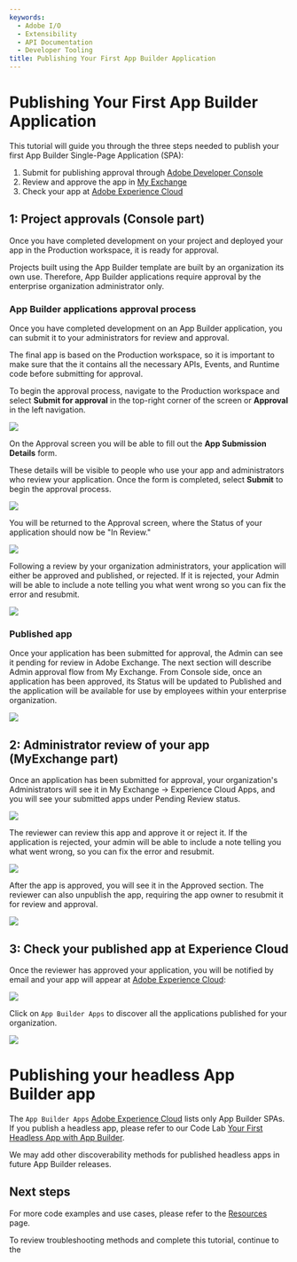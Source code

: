 ```yaml
---
keywords:
  - Adobe I/O
  - Extensibility
  - API Documentation
  - Developer Tooling
title: Publishing Your First App Builder Application
---
```


# Publishing Your First App Builder Application

This tutorial will guide you through the three steps needed to publish your first App Builder Single-Page Application (SPA):

1. Submit for publishing approval through [Adobe Developer Console](/console)
2. Review and approve the app in [My Exchange](https://exchange.adobe.com/my-exchange.html)
3. Check your app at [Adobe Experience Cloud](https://experience.adobe.com)

## 1: Project approvals (Console part)

Once you have completed development on your project and deployed your app in the Production workspace, it is ready for approval. 

Projects built using the App Builder template are built by an organization its own use. Therefore, App Builder applications require approval by the enterprise organization administrator only. 

### App Builder applications approval process

Once you have completed development on an App Builder application, you can submit it to your administrators for review and approval.

The final app is based on the Production workspace, so it is important to make sure that the it contains all the necessary APIs, Events, and Runtime code before submitting for approval.

To begin the approval process, navigate to the Production workspace and select **Submit for approval** in the top-right corner of the screen or **Approval** in the left navigation.

![](../images/approval-production-overview.png)

On the Approval screen you will be able to fill out the **App Submission Details** form.

These details will be visible to people who use your app and administrators who review your application. Once the form is completed, select **Submit** to begin the approval process.

![](../images/approval-app-submission-details.png)

You will be returned to the Approval screen, where the Status of your application should now be "In Review."

![](../images/approval-in-review.png)

Following a review by your organization administrators, your application will either be approved and published, or rejected. If it is rejected, your Admin will be able to include a note telling you what went wrong so you can fix the error and resubmit.

![](../images/approval-app-rejected.png)

### Published app

Once your application has been submitted for approval, the Admin can see it pending for review in Adobe Exchange. The next section will describe Admin approval flow from My Exchange. From Console side, once an application has been approved, its Status will be updated to Published and the application will be available for use by employees within your enterprise organization.

![](../images/approval-published.png)

## 2: Administrator review of your app (MyExchange part)

Once an application has been submitted for approval, your organization's Administrators will see it in My Exchange -> Experience Cloud Apps, and you will see your submitted apps under Pending Review status.

![](../images/approval-myexchange.png)

The reviewer can review this app and approve it or reject it. If the application is rejected, your admin will be able to include a note telling you what went wrong, so you can fix the error and resubmit.

![](../images/approval-myexchange-review.png)

After the app is approved, you will see it in the Approved section. The reviewer can also unpublish the app, requiring the app owner to resubmit it for review and approval.

![](../images/approval-myexchange-revoke.png)

## 3: Check your published app at Experience Cloud

Once the reviewer has approved your application, you will be notified by email and your app will appear at [Adobe Experience Cloud](https://experience.adobe.com):

![](../images/approval-myapp-home.png)

Click on `App Builder Apps` to discover all the applications published for your organization.

![](../images/approval-myapp-customapps.png)

# Publishing your headless App Builder app

The `App Builder Apps` [Adobe Experience Cloud](https://experience.adobe.com) lists only App Builder SPAs. If you publish a headless app, please refer to our Code Lab [Your First Headless App with App Builder](https://developer.adobe.com/app-builder/docs/resources/barcode-reader/).

We may add other discoverability methods for published headless apps in future App Builder releases.

## Next steps

For more code examples and use cases, please refer to the [Resources](../resources/index.md) page.

To review troubleshooting methods and complete this tutorial, continue to the 
